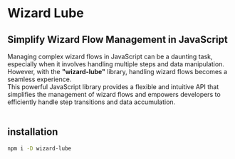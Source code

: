 # Wizard Lube
## Simplify Wizard Flow Management in JavaScript
Managing complex wizard flows in JavaScript can be a daunting task, especially when it involves handling multiple steps and data manipulation.  
However, with the **"wizard-lube"** library, handling wizard flows becomes a seamless experience.  
This powerful JavaScript library provides a flexible and intuitive API that simplifies the management of wizard flows and empowers developers to efficiently handle step transitions and data accumulation.
<br>
<br>

## installation
```bash
npm i -D wizard-lube
```